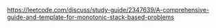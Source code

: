 https://leetcode.com/discuss/study-guide/2347639/A-comprehensive-guide-and-template-for-monotonic-stack-based-problems
